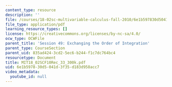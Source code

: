 ```yaml
---
content_type: resource
description: ''
file: /courses/18-02sc-multivariable-calculus-fall-2010/6e1b597830d5041d3f35d183d958acc7_MIT18_02SCF10Rec_33_300k.pdf
file_type: application/pdf
learning_resource_types: []
license: https://creativecommons.org/licenses/by-nc-sa/4.0/
ocw_type: OCWFile
parent_title: 'Session 49: Exchanging the Order of Integration'
parent_type: CourseSection
parent_uid: 835ad424-3cd2-5ec6-b244-f1c7dc764bc4
resourcetype: Document
title: MIT18_02SCF10Rec_33_300k.pdf
uid: 6e1b5978-30d5-041d-3f35-d183d958acc7
video_metadata:
  youtube_id: null
---
```

